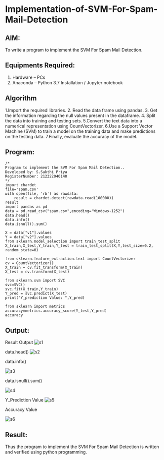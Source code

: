 # Implementation-of-SVM-For-Spam-Mail-Detection

## AIM:
To write a program to implement the SVM For Spam Mail Detection.

## Equipments Required:
1. Hardware – PCs
2. Anaconda – Python 3.7 Installation / Jupyter notebook

## Algorithm
1.Import the required libraries.
2. Read the data frame using pandas.
3. Get the information regarding the null values present in the dataframe.
4. Split the data into training and testing sets.
5.Convert the text data into a numerical representation using CountVectorizer.
6.Use a Support Vector Machine (SVM) to train a model on the training data and make predictions on the testing data.
7.Finally, evaluate the accuracy of the model.

## Program:
```
/*
Program to implement the SVM For Spam Mail Detection..
Developed by: S.Sakthi Priya
RegisterNumber: 212222040140 
*/
import chardet 
file='spam.csv'
with open(file, 'rb') as rawdata: 
    result = chardet.detect(rawdata.read(100000))
result
import pandas as pd
data = pd.read_csv("spam.csv",encoding="Windows-1252")
data.head()
data.info()
data.isnull().sum()

X = data["v1"].values
Y = data["v2"].values
from sklearn.model_selection import train_test_split
X_train,X_test,Y_train,Y_test = train_test_split(X,Y,test_size=0.2, random_state=0)

from sklearn.feature_extraction.text import CountVectorizer
cv = CountVectorizer()
X_train = cv.fit_transform(X_train)
X_test = cv.transform(X_test)

from sklearn.svm import SVC
svc=SVC()
svc.fit(X_train,Y_train)
Y_pred = svc.predict(X_test)
print("Y_prediction Value: ",Y_pred)

from sklearn import metrics
accuracy=metrics.accuracy_score(Y_test,Y_pred)
accuracy
```

## Output:
Result Output
![s1](https://github.com/SAKTHIPRIYASATHISH/Implementation-of-SVM-For-Spam-Mail-Detection/assets/119104282/7115bb77-2a79-4728-b31b-cba6908a271a)


data.head()
![s2](https://github.com/SAKTHIPRIYASATHISH/Implementation-of-SVM-For-Spam-Mail-Detection/assets/119104282/f0407ba0-a899-43f2-9ec8-54033bb58bef)

data.info()

![s3](https://github.com/SAKTHIPRIYASATHISH/Implementation-of-SVM-For-Spam-Mail-Detection/assets/119104282/ed77ed17-2709-4721-8a46-f6285d4d646e)

data.isnull().sum()

![s4](https://github.com/SAKTHIPRIYASATHISH/Implementation-of-SVM-For-Spam-Mail-Detection/assets/119104282/8e687262-2415-4d46-9a17-de874d560c2c)

Y_Prediction Value
![s5](https://github.com/SAKTHIPRIYASATHISH/Implementation-of-SVM-For-Spam-Mail-Detection/assets/119104282/0ce13712-0372-4372-93f6-8c7b1f9a52e4)

Accuracy Value

![s6](https://github.com/SAKTHIPRIYASATHISH/Implementation-of-SVM-For-Spam-Mail-Detection/assets/119104282/9674fb2c-eab9-4842-82f8-b262c7826456)










## Result:
Thus the program to implement the SVM For Spam Mail Detection is written and verified using python programming.
